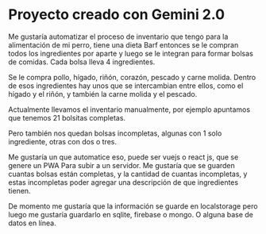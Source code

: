 # Proyecto creado con Gemini 2.0

Me gustaría automatizar el proceso de inventario que tengo para la alimentación de mi perro, tiene una dieta Barf entonces se le compran todos los ingredientes por aparte y luego se le integran para formar bolsas de comidas. Cada bolsa lleva 4 ingredientes.

Se le compra pollo, hígado, riñón, corazón, pescado y carne molida. Dentro de esos ingredientes hay unos que se intercambian entre ellos, como el hígado y el riñón, y también la carne molida y el pescado.

Actualmente llevamos el inventario manualmente, por ejemplo apuntamos que tenemos 21 bolsitas completas.

Pero también nos quedan bolsas incompletas, algunas con 1 solo ingrediente, otras con dos o tres.

Me gustaría un que automatice eso, puede ser vuejs o react js, que se genere un PWA Para subir a un servidor. Me gustaría que se guarden cuantas bolsas están completas, y la cantidad de cuantas incompletas, y estas incompletas poder agregar una descripción de que ingredientes tienen.

De momento me gustaría que la información se guarde en localstorage pero luego me gustaría guardarlo en sqlite, firebase o mongo. O alguna base de datos en línea.